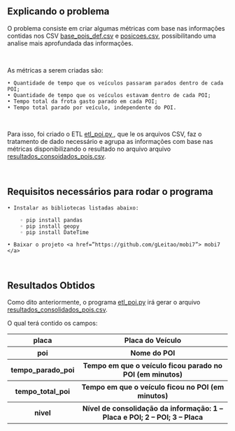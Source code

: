 <h2> Explicando o problema</h2>

O problema consiste em criar algumas métricas com base nas informações contidas nos CSV <a href="https://github.com/gLeitao/mobi7/blob/main/bases/base_pois_def.csv"> base_pois_def.csv</a> e <a href="https://github.com/gLeitao/mobi7/blob/main/bases/posicoes.csv"> posicoes.csv</a>, possibilitando uma analise mais aprofundada das informações. 

</br>

As métricas a serem criadas são:

    • Quantidade de tempo que os veículos passaram parados dentro de cada POI;
    • Quantidade de tempo que os veículos estavam dentro de cada POI;
    • Tempo total da frota gasto parado em cada POI;
    • Tempo total parado por veículo, independente do POI.

</br>

Para isso, foi criado o ETL <a href="https://github.com/gLeitao/mobi7/blob/main/etl_poi.py"> etl_poi.py </a>, que le os arquivos CSV, faz o tratamento de dado necessário e agrupa as informações com base nas métricas disponibilizando o resultado no arquivo arquivo <a href="https://github.com/gLeitao/mobi7/blob/main/%20resultados_consolidado_pois.csv">resultados_consoidados_pois.csv</a>.

</br>

<h2>Requisitos necessários para rodar o programa</h2>

    • Instalar as bibliotecas listadas abaixo:

        ◦ pip install pandas
        ◦ pip install geopy
        ◦ pip install DateTime

    • Baixar o projeto <a href=”https://github.com/gLeitao/mobi7”> mobi7 </a>

</br>

<h2> Resultados Obtidos </h2>
Como dito anteriormente, o programa <a href="https://github.com/gLeitao/mobi7/blob/main/etl_poi.py">etl_poi.py</a> irá gerar o arquivo
<a href="https://github.com/gLeitao/mobi7/blob/main/%20resultados_consolidado_pois.csv"> resultados_consolidados_pois.csv</a>. 

</br>

O qual terá contido os campos:

<table>
    <tr>
        <th>placa</th>
        <th>Placa do Veículo</th>
    </tr>
    <tr>
        <th>poi</th>
        <th>Nome do POI</th>
    </tr>
    <tr>
        <th>tempo_parado_poi</th>
        <th>Tempo em que o veículo ficou parado no POI (em minutos)</th>
    </tr>
    <tr>
        <th>tempo_total_poi</th>
        <th>Tempo em que o veículo ficou no POI (em minutos)</th>
    </tr>
    <tr>
        <th>nivel</th>
        <th>Nível de consolidação da informação: 1 – Placa e POI; 2 – POI; 3 – Placa</th>
    </tr>
</table>

